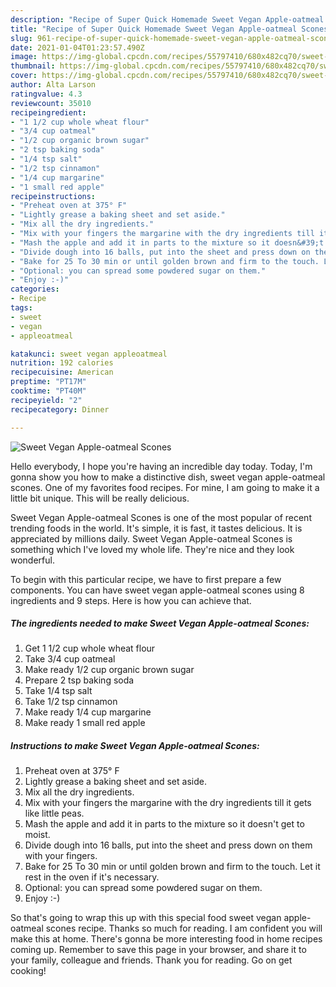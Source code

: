```yaml
---
description: "Recipe of Super Quick Homemade Sweet Vegan Apple-oatmeal Scones"
title: "Recipe of Super Quick Homemade Sweet Vegan Apple-oatmeal Scones"
slug: 961-recipe-of-super-quick-homemade-sweet-vegan-apple-oatmeal-scones
date: 2021-01-04T01:23:57.490Z
image: https://img-global.cpcdn.com/recipes/55797410/680x482cq70/sweet-vegan-apple-oatmeal-scones-recipe-main-photo.jpg
thumbnail: https://img-global.cpcdn.com/recipes/55797410/680x482cq70/sweet-vegan-apple-oatmeal-scones-recipe-main-photo.jpg
cover: https://img-global.cpcdn.com/recipes/55797410/680x482cq70/sweet-vegan-apple-oatmeal-scones-recipe-main-photo.jpg
author: Alta Larson
ratingvalue: 4.3
reviewcount: 35010
recipeingredient:
- "1 1/2 cup whole wheat flour"
- "3/4 cup oatmeal"
- "1/2 cup organic brown sugar"
- "2 tsp baking soda"
- "1/4 tsp salt"
- "1/2 tsp cinnamon"
- "1/4 cup margarine"
- "1 small red apple"
recipeinstructions:
- "Preheat oven at 375° F"
- "Lightly grease a baking sheet and set aside."
- "Mix all the dry ingredients."
- "Mix with your fingers the margarine with the dry ingredients till it gets like little peas."
- "Mash the apple and add it in parts to the mixture so it doesn&#39;t get to moist."
- "Divide dough into 16 balls, put into the sheet and press down on them with your fingers."
- "Bake for 25 To 30 min or until golden brown and firm to the touch. Let it rest in the oven if it&#39;s necessary."
- "Optional: you can spread some powdered sugar on them."
- "Enjoy :-)"
categories:
- Recipe
tags:
- sweet
- vegan
- appleoatmeal

katakunci: sweet vegan appleoatmeal 
nutrition: 192 calories
recipecuisine: American
preptime: "PT17M"
cooktime: "PT40M"
recipeyield: "2"
recipecategory: Dinner

---
```



![Sweet Vegan Apple-oatmeal Scones](https://img-global.cpcdn.com/recipes/55797410/680x482cq70/sweet-vegan-apple-oatmeal-scones-recipe-main-photo.jpg)

Hello everybody, I hope you're having an incredible day today. Today, I'm gonna show you how to make a distinctive dish, sweet vegan apple-oatmeal scones. One of my favorites food recipes. For mine, I am going to make it a little bit unique. This will be really delicious.

Sweet Vegan Apple-oatmeal Scones is one of the most popular of recent trending foods in the world. It's simple, it is fast, it tastes delicious. It is appreciated by millions daily. Sweet Vegan Apple-oatmeal Scones is something which I've loved my whole life. They're nice and they look wonderful.




To begin with this particular recipe, we have to first prepare a few components. You can have sweet vegan apple-oatmeal scones using 8 ingredients and 9 steps. Here is how you can achieve that.

<!--inarticleads1-->

##### The ingredients needed to make Sweet Vegan Apple-oatmeal Scones:

1. Get 1 1/2 cup whole wheat flour
1. Take 3/4 cup oatmeal
1. Make ready 1/2 cup organic brown sugar
1. Prepare 2 tsp baking soda
1. Take 1/4 tsp salt
1. Take 1/2 tsp cinnamon
1. Make ready 1/4 cup margarine
1. Make ready 1 small red apple




<!--inarticleads2-->

##### Instructions to make Sweet Vegan Apple-oatmeal Scones:

1. Preheat oven at 375° F
1. Lightly grease a baking sheet and set aside.
1. Mix all the dry ingredients.
1. Mix with your fingers the margarine with the dry ingredients till it gets like little peas.
1. Mash the apple and add it in parts to the mixture so it doesn&#39;t get to moist.
1. Divide dough into 16 balls, put into the sheet and press down on them with your fingers.
1. Bake for 25 To 30 min or until golden brown and firm to the touch. Let it rest in the oven if it&#39;s necessary.
1. Optional: you can spread some powdered sugar on them.
1. Enjoy :-)




So that's going to wrap this up with this special food sweet vegan apple-oatmeal scones recipe. Thanks so much for reading. I am confident you will make this at home. There's gonna be more interesting food in home recipes coming up. Remember to save this page in your browser, and share it to your family, colleague and friends. Thank you for reading. Go on get cooking!
